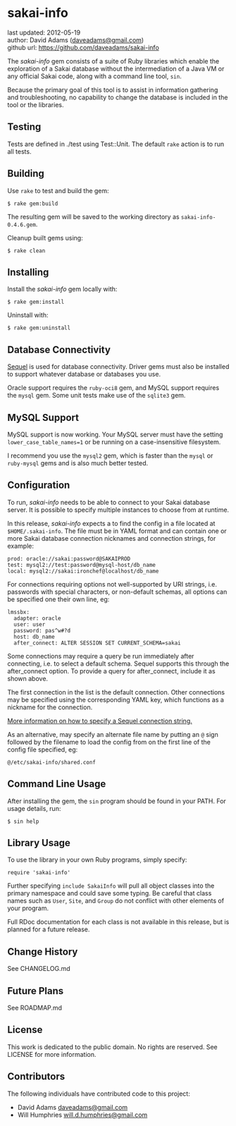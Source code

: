 # sakai-info #

last updated: 2012-05-19  
author: David Adams (daveadams@gmail.com)  
github url: https://github.com/daveadams/sakai-info

The *sakai-info* gem consists of a suite of Ruby libraries which enable the
exploration of a Sakai database without the intermediation of a Java VM or
any official Sakai code, along with a command line tool, `sin`.

Because the primary goal of this tool is to assist in information gathering
and troubleshooting, no capability to change the database is included in the
tool or the libraries.

## Testing ##

Tests are defined in ./test using Test::Unit. The default `rake` action is to
run all tests.

## Building ##

Use `rake` to test and build the gem:

    $ rake gem:build

The resulting gem will be saved to the working directory as
`sakai-info-0.4.6.gem`.

Cleanup built gems using:

    $ rake clean

## Installing ##

Install the *sakai-info* gem locally with:

    $ rake gem:install

Uninstall with:

    $ rake gem:uninstall

## Database Connectivity ##

[Sequel](http://sequel.rubyforge.org) is used for database connectivity. Driver
gems must also be installed to support whatever database or databases you use.

Oracle support requires the `ruby-oci8` gem, and MySQL support requires the
`mysql` gem. Some unit tests make use of the `sqlite3` gem.

## MySQL Support ##

MySQL support is now working. Your MySQL server must have the setting
`lower_case_table_names=1` or be running on a case-insensitive filesystem.

I recommend you use the `mysql2` gem, which is faster than the `mysql` or
`ruby-mysql` gems and is also much better tested.

## Configuration ##

To run, *sakai-info* needs to be able to connect to your Sakai database server.
It is possible to specify multiple instances to choose from at runtime.

In this release, *sakai-info* expects a to find the config in a file located at
`$HOME/.sakai-info`. The file must be in YAML format and can contain one or
more Sakai database connection nicknames and connection strings, for example:

    prod: oracle://sakai:password@SAKAIPROD
    test: mysql2://test:password@mysql-host/db_name
    local: mysql2://sakai:ironchef@localhost/db_name

For connections requiring options not well-supported by URI strings,
i.e. passwords with special characters, or non-default schemas, 
all options can be specified one their own line, eg:

    lmssbx:
      adapter: oracle
      user: user
      password: pas^w#?d
      host: db_name
      after_connect: ALTER SESSION SET CURRENT_SCHEMA=sakai

Some connections may require a query be run immediately after connecting, i.e.
to select a default schema. Sequel supports this through the after_connect
option. To provide a query for after_connect, include it as shown above.

The first connection in the list is the default connection. Other connections
may be specified using the corresponding YAML key, which functions as a
nickname for the connection.

[More information on how to specify a Sequel connection string.](http://sequel.rubyforge.org/rdoc/files/doc/opening_databases_rdoc.html)

As an alternative, may specify an alternate file name by putting an `@` sign
followed by the filename to load the config from on the first line of
the config file specified, eg:

    @/etc/sakai-info/shared.conf

## Command Line Usage ##

After installing the gem, the `sin` program should be found in your PATH. For
usage details, run:

    $ sin help

## Library Usage ##

To use the library in your own Ruby programs, simply specify:

    require 'sakai-info'

Further specifying `include SakaiInfo` will pull all object classes into the
primary namespace and could save some typing. Be careful that class names such
as `User`, `Site`, and `Group` do not conflict with other elements of your
program.

Full RDoc documentation for each class is not available in this release, but is
planned for a future release.

## Change History ##

See CHANGELOG.md

## Future Plans ##

See ROADMAP.md

## License ##

This work is dedicated to the public domain. No rights are reserved. See
LICENSE for more information.

## Contributors ##

The following individuals have contributed code to this project:

* David Adams <daveadams@gmail.com>
* Will Humphries <will.d.humphries@gmail.com>

